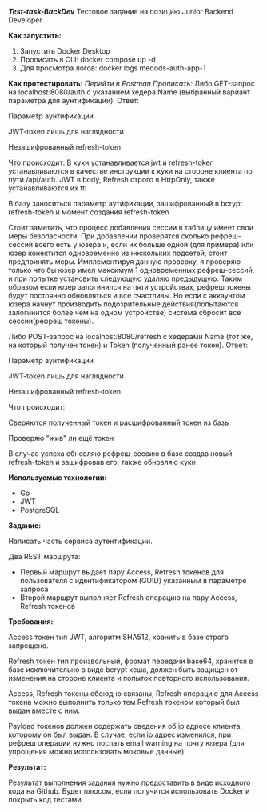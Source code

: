 ***Test-task-BackDev***
Тестовое задание на позицию Junior Backend Developer

**Как запустить:**
1. Запустить Docker Desktop
2. Прописать в CLI: docker compose up -d
3. Для просмотра логов: docker logs medods-auth-app-1

**Как протестировать:**
*Перейти в Postman*
*Прописать:*
Либо GET-запрос на localhost:8080/auth с указанием хедера Name (выбранный вариант параметра для аунтификации). Ответ:

Параметр аунтификации

JWT-token лишь для наглядности

Незашифрованный refresh-token

Что происходит:
В куки устанавливается jwt и refresh-token устанавливаются в качестве инструкции к куки на стороне клиента по пути /api/auth. JWT в body, Refresh строго в HttpOnly, также устанавливаются их ttl

В базу заноситься параметр аутификации, зашифрованный в bcrypt refresh-token и момент создания refresh-token

Стоит заметить, что процесс добавления сессии в таблицу имеет свои меры безопасности. При добавлении проверятся сколько рефреш-сессий всего есть у юзера и, если их больше одной (для примера) или юзер конектится одновременно из нескольких подсетей, стоит предпринять меры.
Имплементируя данную проверку, я проверяю только что бы юзер имел максимум 1 одновременных рефреш-сессий, и при попытке установить следующую удаляю предыдущую. Таким образом если юзер залогинился на пяти устройствах, рефреш токены будут постоянно обновляться и все счастливы.
Но если с аккаунтом юзера начнут производить подозрительные действия(попытаются залогинится более чем на одном устройстве) система сбросит все сессии(рефреш токены).

Либо POST-запрос на localhost:8080/refresh с хедерами Name (тот же, на который получен токен) и Token (полученный ранее токен). Ответ:

Параметр аунтификации

JWT-token лишь для наглядности

Незашифрованный refresh-token

Что происходит:

Сверяются полученный токен и расшифрованный токен из базы

Проверяю "жив" ли ещё токен

В случае успеха обновляю рефреш-сессию в базе создав новый refresh-token и зашифровав его, также обновляю куки

**Используемые технологии:**

- Go
- JWT
- PostgreSQL

**Задание:**

Написать часть сервиса аутентификации.

Два REST маршрута:

- Первый маршрут выдает пару Access, Refresh токенов для пользователя с идентификатором (GUID) указанным в параметре запроса
- Второй маршрут выполняет Refresh операцию на пару Access, Refresh токенов

**Требования:**

Access токен тип JWT, алгоритм SHA512, хранить в базе строго запрещено.

Refresh токен тип произвольный, формат передачи base64, хранится в базе исключительно в виде bcrypt хеша, должен быть защищен от изменения на стороне клиента и попыток повторного использования.

Access, Refresh токены обоюдно связаны, Refresh операцию для Access токена можно выполнить только тем Refresh токеном который был выдан вместе с ним.

Payload токенов должен содержать сведения об ip адресе клиента, которому он был выдан. В случае, если ip адрес изменился, при рефреш операции нужно послать email warning на почту юзера (для упрощения можно использовать моковые данные).

**Результат:**

Результат выполнения задания нужно предоставить в виде исходного кода на Github. Будет плюсом, если получится использовать Docker и покрыть код тестами.

